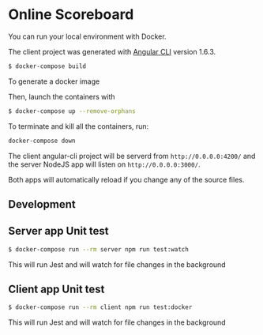 # Online Scoreboard

You can run your local environment with Docker.

The client project was generated with [Angular CLI](https://github.com/angular/angular-cli) version 1.6.3.

```sh
$ docker-compose build
```

To generate a docker image

Then, launch the containers with

```sh
$ docker-compose up --remove-orphans
```

To terminate and kill all the containers, run:

```sh
docker-compose down
```

The client angular-cli project will be serverd from `http://0.0.0.0:4200/` and the server NodeJS app will listen on `http://0.0.0.0:3000/`.

Both apps will automatically reload if you change any of the source files.

## Development

## Server app Unit test

```sh
$ docker-compose run --rm server npm run test:watch
```

This will run Jest and will watch for file changes in the background

## Client app Unit test

```sh
$ docker-compose run --rm client npm run test:docker
```

This will run Jest and will watch for file changes in the background
